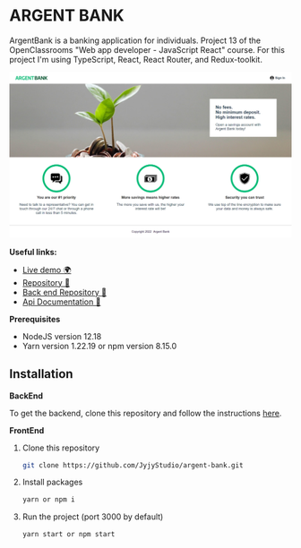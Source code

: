 # ARGENT BANK

ArgentBank is a banking application for individuals. Project 13 of the OpenClassrooms "Web app developer - JavaScript React" course. For this project I'm using TypeScript, React, React Router, and Redux-toolkit.


![homepage](https://raw.githubusercontent.com/JyjyStudio/argent-bank/main/front/src/assets/homepage.png "homepage")

**Useful links:**
- [Live demo 🌍](https://jyjystudio.github.io/argent-bank/) 
- [Repository 📖](https://github.com/JyjyStudio/argent-bank/tree/main/front)
- [Back end Repository 📖](https://github.com/OpenClassrooms-Student-Center/Project-10-Bank-API)
- [Api Documentation 📖](https://app.swaggerhub.com/apis-docs/JyjyStudio/bank-argent_transaction_api_documentation/1.0.0#/Transactions%20Module/put_transactions)


**Prerequisites**

- NodeJS version 12.18
- Yarn version 1.22.19 or npm version 8.15.0

## Installation

**BackEnd**

To get the backend, clone this repository and follow the instructions [here](https://github.com/OpenClassrooms-Student-Center/Project-10-Bank-API).

**FrontEnd**

1. Clone this repository
   ```sh
   git clone https://github.com/JyjyStudio/argent-bank.git
   ```
2. Install packages
   ```sh
   yarn or npm i
   ```
3. Run the project (port 3000 by default)

   ```sh
   yarn start or npm start
   ```
 